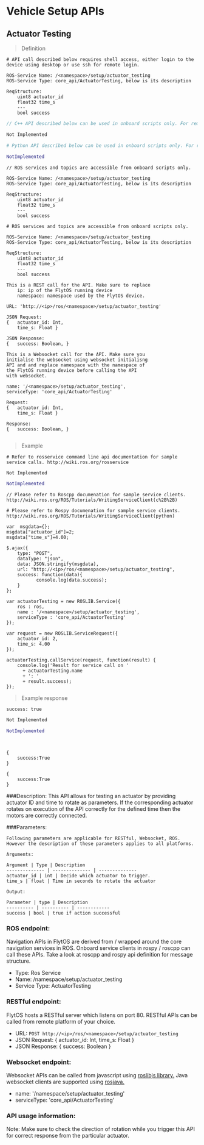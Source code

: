 # Vehicle Setup APIs
## Actuator Testing


> Definition

```shell
# API call described below requires shell access, either login to the device using desktop or use ssh for remote login.

ROS-Service Name: /<namespace>/setup/actuator_testing
ROS-Service Type: core_api/ActuatorTesting, below is its description

ReqStructure:
    uint8 actuator_id
    float32 time_s
    ---
    bool success
```

```cpp
// C++ API described below can be used in onboard scripts only. For remote scripts you can use http client libraries to call FlytOS REST endpoints from C++.

Not Implemented
```

```python
# Python API described below can be used in onboard scripts only. For remote scripts you can use http client libraries to call FlytOS REST endpoints from Python.

NotImplemented
```

```cpp--ros
// ROS services and topics are accessible from onboard scripts only.

ROS-Service Name: /<namespace>/setup/actuator_testing
ROS-Service Type: core_api/ActuatorTesting, below is its description

ReqStructure:
    uint8 actuator_id
    float32 time_s
    ---
    bool success
```

```python--ros
# ROS services and topics are accessible from onboard scripts only.

ROS-Service Name: /<namespace>/setup/actuator_testing
ROS-Service Type: core_api/ActuatorTesting, below is its description

ReqStructure:
    uint8 actuator_id
    float32 time_s
    ---
    bool success
```

```javascript--REST
This is a REST call for the API. Make sure to replace 
    ip: ip of the FlytOS running device
    namespace: namespace used by the FlytOS device.

URL: 'http://<ip>/ros/<namespace>/setup/actuator_testing'

JSON Request:
{   actuator_id: Int,
    time_s: Float }

JSON Response:
{   success: Boolean, }

```

```javascript--Websocket
This is a Websocket call for the API. Make sure you 
initialise the websocket using websocket initialisng 
API and and replace namespace with the namespace of 
the FlytOS running device before calling the API 
with websocket.

name: '/<namespace>/setup/actuator_testing',
serviceType: 'core_api/ActuatorTesting'

Request:
{   actuator_id: Int,
    time_s: Float }

Response:
{   success: Boolean, }


```


> Example

```shell
# Refer to rosservice command line api documentation for sample service calls. http://wiki.ros.org/rosservice
```

```cpp
Not Implemented
```

```python
NotImplemented
```

```cpp--ros
// Please refer to Roscpp documenation for sample service clients. http://wiki.ros.org/ROS/Tutorials/WritingServiceClient(c%2B%2B)
```

```python--ros
# Please refer to Rospy documenation for sample service clients. http://wiki.ros.org/ROS/Tutorials/WritingServiceClient(python)
```

```javascript--REST
var  msgdata={};
msgdata["actuator_id"]=2;
msgdata["time_s"]=4.00;

$.ajax({
    type: "POST",
    dataType: "json",
    data: JSON.stringify(msgdata),
    url: "http://<ip>/ros/<namespace>/setup/actuator_testing",  
    success: function(data){
           console.log(data.success);
    }
};

```

```javascript--Websocket
var actuatorTesting = new ROSLIB.Service({
    ros : ros,
    name : '/<namespace>/setup/actuator_testing',
    serviceType : 'core_api/ActuatorTesting'
});

var request = new ROSLIB.ServiceRequest({
    actuator_id: 2,
    time_s: 4.00
});

actuatorTesting.callService(request, function(result) {
    console.log('Result for service call on '
      + actuatorTesting.name
      + ': '
      + result.success);
});
```


> Example response

```shell
success: true
```

```cpp
Not Implemented
```

```python
NotImplemented
```

```cpp--ros

```

```python--ros

```

```javascript--REST
{
    success:True
}

```

```javascript--Websocket
{
    success:True
}

```





###Description:
This API allows for testing an actuator by providing actuator ID and time to rotate as parameters. If the corresponding actuator rotates on execution of the API correctly for the defined time then the motors are correctly connected.

###Parameters:
    
    Following parameters are applicable for RESTful, Websocket, ROS. However the description of these parameters applies to all platforms. 
    
    Arguments:
    
    Argument | Type | Description
    -------------- | -------------- | --------------
    actuator_id | int | Decide which actuator to trigger.
    time_s | float | Time in seconds to rotate the actuator
    
    Output:
    
    Parameter | type | Description
    ---------- | ---------- | ------------
    success | bool | true if action successful

### ROS endpoint:
Navigation APIs in FlytOS are derived from / wrapped around the core navigation services in ROS. Onboard service clients in rospy / roscpp can call these APIs. Take a look at roscpp and rospy api definition for message structure. 

* Type: Ros Service</br> 
* Name: /namespace/setup/actuator_testing</br>
* Service Type: ActuatorTesting

### RESTful endpoint:
FlytOS hosts a RESTful server which listens on port 80. RESTful APIs can be called from remote platform of your choice.

* URL: ````POST http://<ip>/ros/<namespace>/setup/actuator_testing````
* JSON Request:
{
    actuator_id: Int,
    time_s: Float
}
* JSON Response:
{
    success: Boolean
}


### Websocket endpoint:
Websocket APIs can be called from javascript using  [roslibjs library.](https://github.com/RobotWebTools/roslibjs) 
Java websocket clients are supported using [rosjava.](http://wiki.ros.org/rosjava)

* name: '/namespace/setup/actuator_testing'</br>
* serviceType: 'core_api/ActuatorTesting'


### API usage information:
Note: Make sure to check the direction of rotation while you trigger this API for correct response from the particular actuator.



